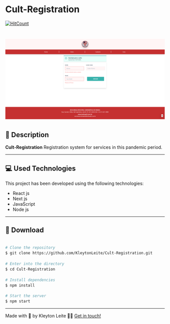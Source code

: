 # Cult-Registration

[![HitCount](http://hits.dwyl.com/KleytonLeite/KleytonLeite/Cult-Registration.svg)](http://hits.dwyl.com/KleytonLeite/KleytonLeite/Cult-Registration)

<h1 align="center">
  <img src="./public/assets/Cult-Registration.png">
</h1>

## 📝 Description

**Cult-Registration** Registration system for services in this pandemic period.

---

## 💻 Used Technologies

This project has been developed using the following technologies:

- React js
- Next js
- JavaScript
- Node js

---

## 📁 Download

```bash

# Clone the repository
$ git clone https://github.com/KleytonLeite/Cult-Registration.git

# Enter into the directory
$ cd Cult-Registration

# Install dependencies
$ npm install

# Start the server
$ npm start

```

---

Made with 💙 by Kleyton Leite 👋🏻 [Get in touch!](https://www.linkedin.com/in/kleyton-leite-a384a76b/)


